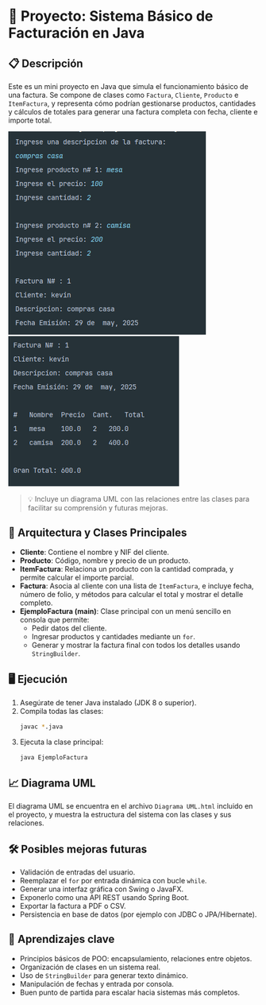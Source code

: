 # 🧾 Proyecto: Sistema Básico de Facturación en Java

## 📋 Descripción
Este es un mini proyecto en Java que simula el funcionamiento básico de una factura. Se compone de clases como `Factura`, `Cliente`, `Producto` e `ItemFactura`, y representa cómo podrían gestionarse productos, cantidades y cálculos de totales para generar una factura completa con fecha, cliente e importe total.

![alt text](/Captura%20de%20pantalla%202025-05-29%20120704.png)
![alt text](/Captura%20de%20pantalla%202025-05-29%20120730.png)


> 💡 Incluye un diagrama UML con las relaciones entre las clases para facilitar su comprensión y futuras mejoras.

## 🧱 Arquitectura y Clases Principales

- **Cliente**: Contiene el nombre y NIF del cliente.
- **Producto**: Código, nombre y precio de un producto.
- **ItemFactura**: Relaciona un producto con la cantidad comprada, y permite calcular el importe parcial.
- **Factura**: Asocia al cliente con una lista de `ItemFactura`, e incluye fecha, número de folio, y métodos para calcular el total y mostrar el detalle completo.
- **EjemploFactura (main)**: Clase principal con un menú sencillo en consola que permite:
  - Pedir datos del cliente.
  - Ingresar productos y cantidades mediante un `for`.
  - Generar y mostrar la factura final con todos los detalles usando `StringBuilder`.

## 🖥️ Ejecución
1. Asegúrate de tener Java instalado (JDK 8 o superior).
2. Compila todas las clases:
   ```bash
   javac *.java
   ```
3. Ejecuta la clase principal:
   ```bash
   java EjemploFactura
   ```

## 📈 Diagrama UML
El diagrama UML se encuentra en el archivo `Diagrama UML.html` incluido en el proyecto, y muestra la estructura del sistema con las clases y sus relaciones.

## 🛠️ Posibles mejoras futuras
- Validación de entradas del usuario.
- Reemplazar el `for` por entrada dinámica con bucle `while`.
- Generar una interfaz gráfica con Swing o JavaFX.
- Exponerlo como una API REST usando Spring Boot.
- Exportar la factura a PDF o CSV.
- Persistencia en base de datos (por ejemplo con JDBC o JPA/Hibernate).

## 🧠 Aprendizajes clave
- Principios básicos de POO: encapsulamiento, relaciones entre objetos.
- Organización de clases en un sistema real.
- Uso de `StringBuilder` para generar texto dinámico.
- Manipulación de fechas y entrada por consola.
- Buen punto de partida para escalar hacia sistemas más completos.